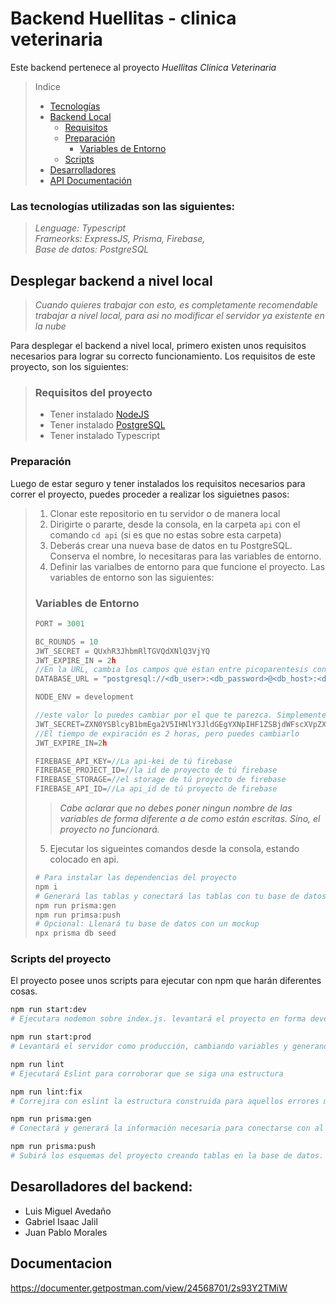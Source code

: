# Backend Huellitas - clinica veterinaria

Este backend pertenece al proyecto _Huellitas Clínica Veterinaria_ 



>Indice
>-  [Tecnologías](#las-tecnologías-utilizadas-son-las-siguientes)
>- [Backend Local](#desplegar-backend-a-nivel-local)
>   - [Requisitos ](#requisitos-del-proyecto)
>   - [Preparación](#preparación)
>       - [Variables de Entorno](#variables-de-entorno)
>   - [Scripts](#scripts-del-proyecto)
>- [Desarrolladores](#desarolladores-del-backend)
>- [API Documentación](#documentacion)

### Las tecnologías utilizadas son las siguientes:

> _Lenguage: Typescript_  
> _Frameorks: ExpressJS, Prisma, Firebase,_  
> _Base de datos: PostgreSQL_

## Desplegar backend a nivel local

> _Cuando quieres trabajar con esto, es completamente recomendable trabajar a nivel local, para asi no modificar el servidor ya existente en la nube_

Para desplegar el backend a nivel local, primero existen unos requisitos necesarios para lograr su correcto funcionamiento. Los requisitos de este proyecto, son los siguientes:

> ### Requisitos del proyecto
> - Tener instalado [NodeJS](https://nodejs.org/)
> - Tener instalado [PostgreSQL](https://www.postgresql.org)  
> - Tener instalado Typescript

### Preparación

Luego de estar seguro y tener instalados los requisitos necesarios para correr el proyecto, puedes proceder a realizar los siguietnes pasos:

>1. Clonar este repositorio en tu servidor o de manera local
>2. Dirigirte o pararte, desde la consola, en la carpeta `api` con el comando `cd api` (si es que no estas sobre esta carpeta)  
>3. Deberás crear una nueva base de datos en tu PostgreSQL. Conserva el nombre, lo necesitaras para las variables de entorno.
>4. Definir las varialbes de entorno para que funcione el proyecto. Las variables de entorno son las siguientes: 
>
> ### Variables de Entorno
>```js
>PORT = 3001
>
>BC_ROUNDS = 10 
>JWT_SECRET = QUxhR3JhbmRlTGVQdXNlQ3VjYQ
>JWT_EXPIRE_IN = 2h
>//En la URL, cambia los campos que estan entre picoparentesis con los correspondientes a tu base de datos
>DATABASE_URL = "postgresql://<db_user>:<db_password>@<db_host>:<db_port>/<db_name>?schema=public"
>
>NODE_ENV = development
>
>//este valor lo puedes cambiar por el que te parezca. Simplemente es un valor 
>JWT_SECRET=ZXN0YSBlcyB1bmEga2V5IHNlY3JldGEgYXNpIHF1ZSBjdWFscXVpZXIgcGlyb2JvIG5vIGxhIGRlYmUgdGVuZXI 
>//El tiempo de expiración es 2 horas, pero puedes cambiarlo
>JWT_EXPIRE_IN=2h
>
>FIREBASE_API_KEY=//La api-kei de tú firebase
>FIREBASE_PROJECT_ID=//la id de proyecto de tú firebase
>FIREBASE_STORAGE=//el storage de tú proyecto de firebase
>FIREBASE_API_ID=//La api_id de tú proyecto de firebase
>```
>> _Cabe aclarar que no debes poner ningun nombre de las variables de forma diferente a de como están escritas. Sino, el proyecto no funcionará._
>
>
>5. Ejecutar los sigueintes comandos desde la consola, estando colocado en api.
>
>```bash
> # Para instalar las dependencias del proyecto
> npm i
> # Generará las tablas y conectará las tablas con tu base de datos
> npm run prisma:gen
> npm run primsa:push
> # Opcional: Llenará tu base de datos con un mockup
> npx prisma db seed
>```

### Scripts del proyecto

El proyecto posee unos scripts para ejecutar con npm que harán diferentes cosas.

```bash
npm run start:dev 
# Ejecutara nodemon sobre index.js. levantará el proyecto en forma developer

npm run start:prod 
# Levantará el servidor como producción, cambiando variables y generando coneccíon y tablas con la base de datos.

npm run lint 
# Ejecutará Eslint para corroborar que se siga una estructura

npm run lint:fix 
# Correjira con eslint la estructura construida para aquellos errores modificables que no alteran el funcionamiento

npm run prisma:gen 
# Conectará y generará la información necesaria para conectarse con al base de datos

npm run prisma:push 
# Subirá los esquemas del proyecto creando tablas en la base de datos.
```

## Desarolladores del backend:
- Luis Miguel Avedaño
- Gabriel Isaac Jalil
- Juan Pablo Morales

## Documentacion

https://documenter.getpostman.com/view/24568701/2s93Y2TMiW